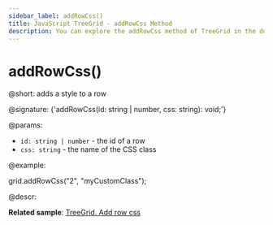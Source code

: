 ```yaml
---
sidebar_label: addRowCss()
title: JavaScript TreeGrid - addRowCss Method 
description: You can explore the addRowCss method of TreeGrid in the documentation of the DHTMLX JavaScript UI library. Browse developer guides and API reference, try out code examples and live demos, and download a free 30-day evaluation version of DHTMLX Suite 7.
---
```


# addRowCss()

@short: adds a style to a row

@signature: {'addRowCss(id: string | number, css: string): void;'}

@params:
- `id: string | number` - the id of a row
- `css: string` - the name of the CSS class

@example:
<style>
    .myCustomClass{
        background:greenyellow;
    }
</style>

grid.addRowCss("2", "myCustomClass");

@descr:

**Related sample**: [TreeGrid. Add row css](https://snippet.dhtmlx.com/kort67nu)

[comment]: # (@related: treegrid/customization.md#styling-rows)
